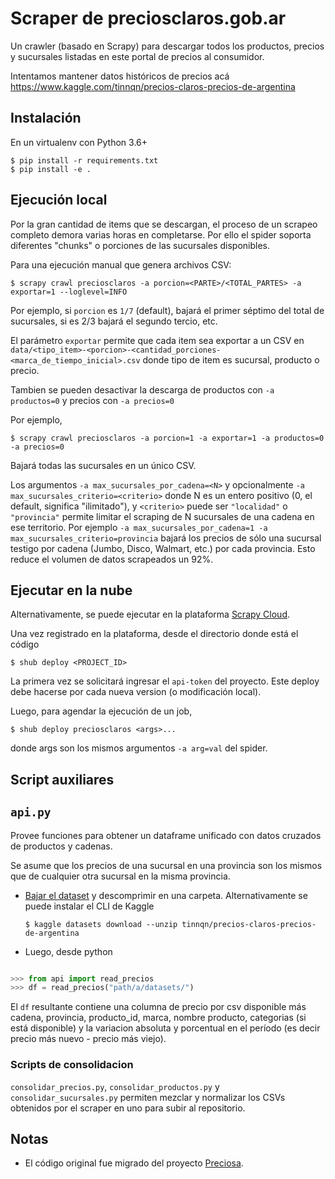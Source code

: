 # Scraper de preciosclaros.gob.ar

Un crawler (basado en Scrapy) para descargar todos los productos, precios y
sucursales listadas en este portal de precios al consumidor.

Intentamos mantener datos históricos de precios acá https://www.kaggle.com/tinnqn/precios-claros-precios-de-argentina


## Instalación

En un virtualenv con Python 3.6+

```
$ pip install -r requirements.txt
$ pip install -e .
```

## Ejecución local

Por la gran cantidad de items que se descargan, el proceso de un scrapeo completo
demora varias horas en completarse. Por ello el spider soporta diferentes
"chunks" o porciones de las sucursales disponibles.

Para una ejecución manual que genera archivos CSV:

```
$ scrapy crawl preciosclaros -a porcion=<PARTE>/<TOTAL_PARTES> -a exportar=1 --loglevel=INFO
```

Por ejemplo, si `porcion` es `1/7` (default), bajará el primer séptimo del total de sucursales, si es 2/3 bajará el segundo tercio, etc.

El parámetro `exportar` permite que cada item sea exportar a un CSV en
`data/<tipo_item>-<porcion>-<cantidad_porciones-<marca_de_tiempo_inicial>.csv`
donde tipo de item es sucursal, producto o precio.

Tambien se pueden desactivar la descarga de productos con `-a productos=0` y
precios con `-a precios=0`

Por ejemplo,

```
$ scrapy crawl preciosclaros -a porcion=1 -a exportar=1 -a productos=0 -a precios=0
```

Bajará todas las sucursales en un único CSV.


Los argumentos `-a max_sucursales_por_cadena=<N>` y opcionalmente
`-a max_sucursales_criterio=<criterio>` donde N es un entero
positivo (0, el default, significa "ilimitado"), y `<criterio>`
puede ser `"localidad"` o `"provincia"`
permite limitar el scraping de N sucursales de una cadena en ese territorio.
Por ejemplo `-a max_sucursales_por_cadena=1 -a max_sucursales_criterio=provincia` bajará los precios de sólo una sucursal
testigo por cadena (Jumbo, Disco, Walmart, etc.) por cada provincia. Esto reduce el volumen de datos scrapeados un 92%.


## Ejecutar en la nube

Alternativamente, se puede ejecutar en la plataforma [Scrapy Cloud](https://scrapinghub.com/scrapy-cloud/).

Una vez registrado en la plataforma, desde el directorio donde está el código

```
$ shub deploy <PROJECT_ID>
```

La primera vez se solicitará ingresar el `api-token` del proyecto. Este deploy debe hacerse por cada nueva version (o modificación local).

Luego, para agendar la ejecución de un job,

```
$ shub deploy preciosclaros <args>...
```

donde args son los mismos argumentos `-a arg=val` del spider.

## Script auxiliares

## `api.py`

Provee funciones para obtener un dataframe unificado
con datos cruzados de productos y cadenas.

Se asume que los precios de una sucursal en una provincia son
los mismos que de cualquier otra sucursal en la misma provincia.


- [Bajar el dataset](https://www.kaggle.com/tinnqn/precios-claros-precios-de-argentina/download) y descomprimir en una carpeta.
  Alternativamente se puede instalar el CLI de Kaggle

  ```
  $ kaggle datasets download --unzip tinnqn/precios-claros-precios-de-argentina
  ```

- Luego, desde python

```python

>>> from api import read_precios
>>> df = read_precios("path/a/datasets/")
```

El `df` resultante contiene una columna de precio por csv disponible
más cadena, provincia, producto_id, marca, nombre producto,
categorias (si está disponible) y la variacion absoluta y porcentual en el período
(es decir precio más nuevo - precio más viejo).


### Scripts de consolidacion

`consolidar_precios.py`, `consolidar_productos.py` y
`consolidar_sucursales.py` permiten mezclar y normalizar los CSVs
obtenidos por el scraper en uno para subir al repositorio.


## Notas

- El código original fue migrado del proyecto [Preciosa](https://github.com/mgaitan/preciosa).
